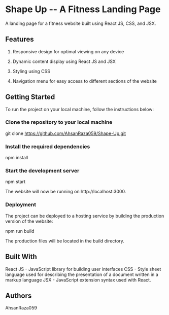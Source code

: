 # Shape Up -- A Fitness Landing Page

A landing page for a fitness website built using React JS, CSS, and JSX.

## Features
1. Responsive design for optimal viewing on any device

2. Dynamic content display using React JS and JSX

3. Styling using CSS

4. Navigation menu for easy access to different sections of the website


## Getting Started

To run the project on your local machine, follow the instructions below:

### Clone the repository to your local machine

git clone https://github.com/AhsanRaza059/Shape-Up.git

### Install the required dependencies

npm install

### Start the development server

npm start

The website will now be running on http://localhost:3000.

### Deployment
The project can be deployed to a hosting service by building the production version of the website:

npm run build

The production files will be located in the build directory.

## Built With
React JS - JavaScript library for building user interfaces
CSS - Style sheet language used for describing the presentation of a document written in a markup language
JSX - JavaScript extension syntax used with React.


## Authors
AhsanRaza059


